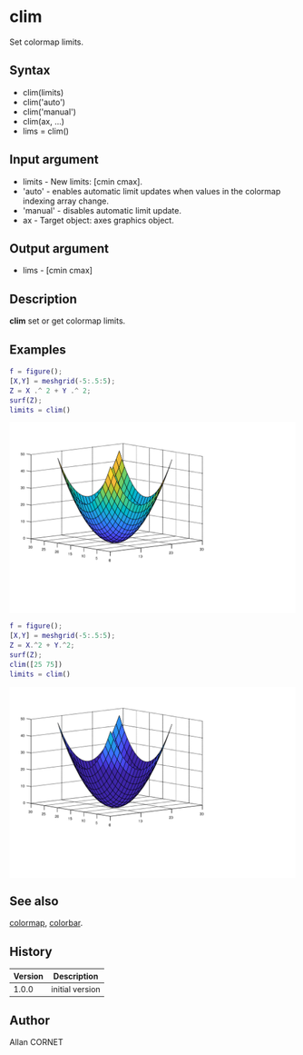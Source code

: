 # clim

Set colormap limits.

## Syntax

- clim(limits)
- clim('auto')
- clim('manual')
- clim(ax, ...)
- lims = clim()

## Input argument

- limits - New limits: [cmin cmax].
- 'auto' - enables automatic limit updates when values in the colormap indexing array change.
- 'manual' - disables automatic limit update.
- ax - Target object: axes graphics object.

## Output argument

- lims - [cmin cmax]

## Description

  <p><b>clim</b> set or get colormap limits.</p>

## Examples

```matlab
f = figure();
[X,Y] = meshgrid(-5:.5:5);
Z = X .^ 2 + Y .^ 2;
surf(Z);
limits = clim()
```

<img src="clim_1_18DD457D.svg" align="middle"/>

```matlab
f = figure();
[X,Y] = meshgrid(-5:.5:5);
Z = X.^2 + Y.^2;
surf(Z);
clim([25 75])
limits = clim()
```

<img src="clim_2_80AB730A.svg" align="middle"/>

## See also

[colormap](colormap.md), [colorbar](colorbar.md).

## History

| Version | Description     |
| ------- | --------------- |
| 1.0.0   | initial version |

## Author

Allan CORNET
